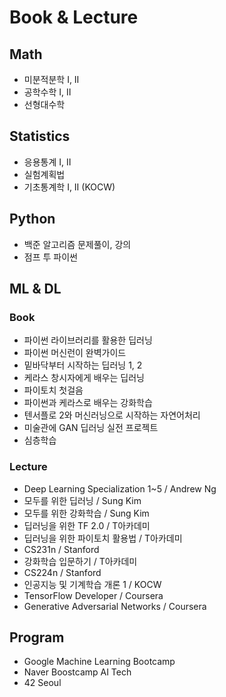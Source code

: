 # Book & Lecture

## Math
- 미분적분학 I, II
- 공학수학 I, II
- 선형대수학

## Statistics
- 응용통계 I, II
- 실험계획법
- 기초통계학 I, II (KOCW) 

## Python
- 백준 알고리즘 문제풀이, 강의
- 점프 투 파이썬

## ML & DL
### Book
- 파이썬 라이브러리를 활용한 딥러닝
- 파이썬 머신런이 완벽가이드
- 밑바닥부터 시작하는 딥러닝 1, 2
- 케라스 창시자에게 배우는 딥러닝
- 파이토치 첫걸음
- 파이썬과 케라스로 배우는 강화학습
- 텐서플로 2와 머신러닝으로 시작하는 자연어처리
- 미술관에 GAN 딥러닝 실전 프로젝트
- 심층학습

### Lecture
- Deep Learning Specialization 1~5 / Andrew Ng
- 모두를 위한 딥러닝 / Sung Kim
- 모두를 위한 강화학습 / Sung Kim
- 딥러닝을 위한 TF 2.0 / T아카데미
- 딥러닝을 위한 파이토치 활용법 / T아카데미
- CS231n / Stanford
- 강화학습 입문하기 / T아카데미
- CS224n / Stanford
- 인공지능 및 기계학습 개론 1 / KOCW
- TensorFlow Developer / Coursera
- Generative Adversarial Networks / Coursera

## Program
- Google Machine Learning Bootcamp 
- Naver Boostcamp AI Tech 
- 42 Seoul
